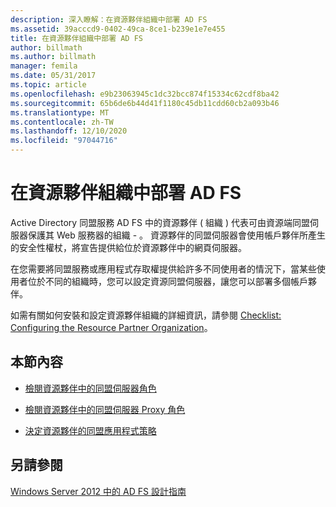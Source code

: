 ```yaml
---
description: 深入瞭解：在資源夥伴組織中部署 AD FS
ms.assetid: 39acccd9-0402-49ca-8ce1-b239e1e7e455
title: 在資源夥伴組織中部署 AD FS
author: billmath
ms.author: billmath
manager: femila
ms.date: 05/31/2017
ms.topic: article
ms.openlocfilehash: e9b23063945c1dc32bcc874f15334c62cdf8ba42
ms.sourcegitcommit: 65b6de6b44d41f1180c45db11cdd60cb2a093b46
ms.translationtype: MT
ms.contentlocale: zh-TW
ms.lasthandoff: 12/10/2020
ms.locfileid: "97044716"
---
```

# <a name="deploying-ad-fs-in-the-resource-partner-organization"></a>在資源夥伴組織中部署 AD FS

Active Directory 同盟服務 AD FS 中的資源夥伴 \( 組織 \) 代表可由資源端同盟伺服器保護其 Web 服務器的組織 \- 。 資源夥伴的同盟伺服器會使用帳戶夥伴所產生的安全性權杖，將宣告提供給位於資源夥伴中的網頁伺服器。

在您需要將同盟服務或應用程式存取權提供給許多不同使用者的情況下，當某些使用者位於不同的組織時，您可以設定資源同盟伺服器，讓您可以部署多個帳戶夥伴。

如需有關如何安裝和設定資源夥伴組織的詳細資訊，請參閱 [Checklist: Configuring the Resource Partner Organization](../../ad-fs/deployment/Checklist--Configuring-the-Resource-Partner-Organization.md)。

## <a name="in-this-section"></a>本節內容

-   [檢閱資源夥伴中的同盟伺服器角色](Review-the-Role-of-the-Federation-Server-in-the-Resource-Partner.md)

-   [檢閱資源夥伴中的同盟伺服器 Proxy 角色](Review-the-Role-of-the-Federation-Server-Proxy-in-the-Resource-Partner.md)

-   [決定資源夥伴的同盟應用程式策略](Determine-Your-Federated-Application-Strategy-in-the-Resource-Partner.md)


## <a name="see-also"></a>另請參閱
[Windows Server 2012 中的 AD FS 設計指南](AD-FS-Design-Guide-in-Windows-Server-2012.md)
